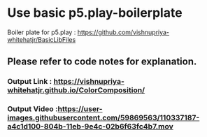 # Use basic p5.play-boilerplate
Boiler plate for p5.play : https://github.com/vishnupriya-whitehatjr/BasicLibFiles

## Please refer to code notes for explanation.

### Output Link : https://vishnupriya-whitehatjr.github.io/ColorComposition/

### Output Video :https://user-images.githubusercontent.com/59869563/110337187-a4c1d100-804b-11eb-9e4c-02b6f63fc4b7.mov
 




